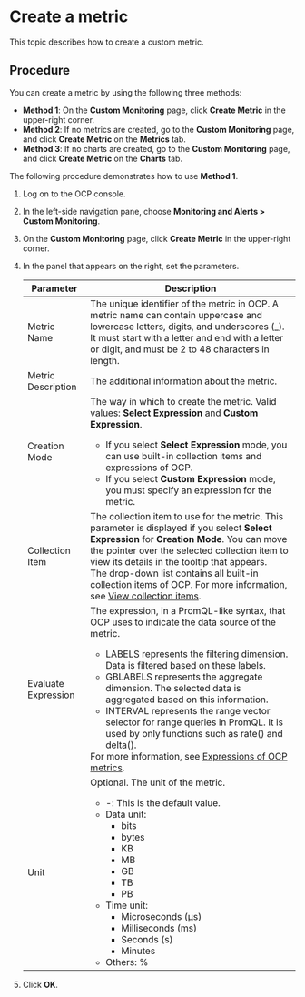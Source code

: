 # Create a metric

This topic describes how to create a custom metric.

## Procedure

You can create a metric by using the following three methods:

* **Method 1**: On the **Custom Monitoring** page, click **Create Metric** in the upper-right corner.
* **Method 2**: If no metrics are created, go to the **Custom Monitoring** page, and click **Create Metric** on the **Metrics** tab.
* **Method 3**: If no charts are created, go to the **Custom Monitoring** page, and click **Create Metric** on the **Charts** tab.

The following procedure demonstrates how to use **Method 1**.

1. Log on to the OCP console.

2. In the left-side navigation pane, choose **Monitoring and Alerts > Custom Monitoring**.

3. On the **Custom Monitoring** page, click **Create Metric** in the upper-right corner.

4. In the panel that appears on the right, set the parameters.

   | Parameter | Description |
   |------|---------|
   | Metric Name | The unique identifier of the metric in OCP. A metric name can contain uppercase and lowercase letters, digits, and underscores (_). It must start with a letter and end with a letter or digit, and must be 2 to 48 characters in length.  |
   | Metric Description | The additional information about the metric.  |
   | Creation Mode | The way in which to create the metric. Valid values: **Select Expression** and **Custom Expression**. <ul><li>If you select **Select Expression** mode, you can use built-in collection items and expressions of OCP. </li><li>If you select **Custom Expression** mode, you must specify an expression for the metric. </li></ul> |
   | Collection Item | The collection item to use for the metric. This parameter is displayed if you select **Select Expression** for **Creation Mode**. You can move the pointer over the selected collection item to view its details in the tooltip that appears. <br>The drop-down list contains all built-in collection items of OCP. For more information, see [View collection items](../200.view-collection-item.md).  |
   | Evaluate Expression | The expression, in a PromQL-like syntax, that OCP uses to indicate the data source of the metric. <ul><li>LABELS represents the filtering dimension. Data is filtered based on these labels. </li><li>GBLABELS represents the aggregate dimension. The selected data is aggregated based on this information. </li><li>INTERVAL represents the range vector selector for range queries in PromQL. It is used by only functions such as rate() and delta(). </li></ul>For more information, see [Expressions of OCP metrics](../500.ocp-monitoring-indicator-items.md).  |
   | Unit | Optional. The unit of the metric.  <ul><li>-: This is the default value.</li><li>Data unit:<ul><li>bits</li><li>bytes</li><li>KB</li><li>MB</li><li>GB</li><li>TB</li><li>PB</li></ul></li><li>Time unit:<ul><li>Microseconds (µs)</li><li>Milliseconds (ms)</li><li>Seconds (s)</li><li>Minutes</li></ul></li><li>Others: %</li></ul> |

5. Click **OK**.
